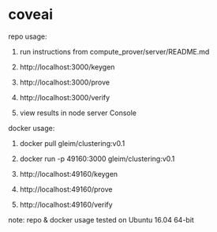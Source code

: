 coveai
======

repo usage:

1) run instructions from compute_prover/server/README.md

3) http://localhost:3000/keygen

4) http://localhost:3000/prove

5) http://localhost:3000/verify

4) view results in node server Console



docker usage:

1) docker pull gleim/clustering:v0.1

2) docker run -p 49160:3000 gleim/clustering:v0.1

3) http://localhost:49160/keygen

4) http://localhost:49160/prove

5) http://localhost:49160/verify


note:  repo & docker usage tested on Ubuntu 16.04 64-bit
